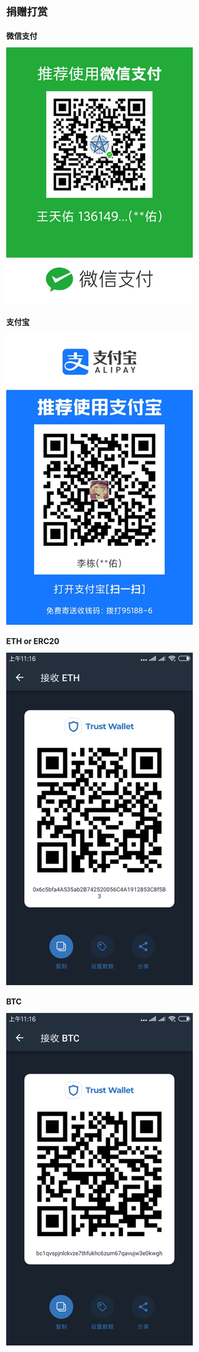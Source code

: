 # 捐赠打赏

## 微信支付

![](.gitbook/assets/1779f6a2493c2649cf67b84b11733d3f.jpg)

## 支付宝

![](.gitbook/assets/9304dfd7a84917a2a1364f70e5e1c023.jpg)

## ETH or ERC20

![](.gitbook/assets/screenshot_2020-03-25-11-16-44-118_com.wallet.cry.png)

## BTC

![](.gitbook/assets/screenshot_2020-03-25-11-16-30-068_com.wallet.cry.png)

